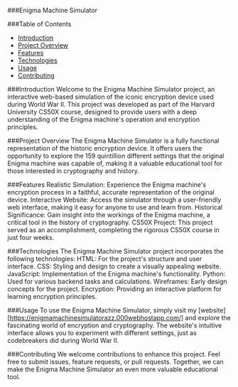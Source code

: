 ###Enigma Machine Simulator

###Table of Contents
- [Introduction](#introduction)
- [Project Overview](#project-overview)
- [Features](#features)
- [Technologies](#technologies)
- [Usage](#usage)
- [Contributing](#contributing)

###Introduction
Welcome to the Enigma Machine Simulator project, an interactive web-based simulation of the iconic encryption device used during World War II. 
This project was developed as part of the Harvard University CS50X course, designed to provide users with a deep understanding of the Enigma machine's operation and encryption principles.

###Project Overview
The Enigma Machine Simulator is a fully functional representation of the historic encryption device. It offers users the opportunity to explore the 159 quintillion different settings that the original Enigma machine was capable of, making it a valuable educational tool for those interested in cryptography and history.

###Features
Realistic Simulation: Experience the Enigma machine's encryption process in a faithful, accurate representation of the original device.
Interactive Website: Access the simulator through a user-friendly web interface, making it easy for anyone to use and learn from.
Historical Significance: Gain insight into the workings of the Enigma machine, a critical tool in the history of cryptography.
CS50X Project: This project served as an accomplishment, completing the rigorous CS50X course in just four weeks.

###Technologies
The Enigma Machine Simulator project incorporates the following technologies:
HTML: For the project's structure and user interface.
CSS: Styling and design to create a visually appealing website.
JavaScript: Implementation of the Enigma machine's functionality.
Python: Used for various backend tasks and calculations.
Wireframes: Early design concepts for the project.
Encryption: Providing an interactive platform for learning encryption principles.

###Usage
To use the Enigma Machine Simulator, simply visit my [website][https://enigmamachinesimulatorazz.000webhostapp.com/] and explore the fascinating world of encryption and cryptography. 
The website's intuitive interface allows you to experiment with different settings, just as codebreakers did during World War II.

###Contributing
We welcome contributions to enhance this project. Feel free to submit issues, feature requests, or pull requests. Together, we can make the Enigma Machine Simulator an even more valuable educational tool.
